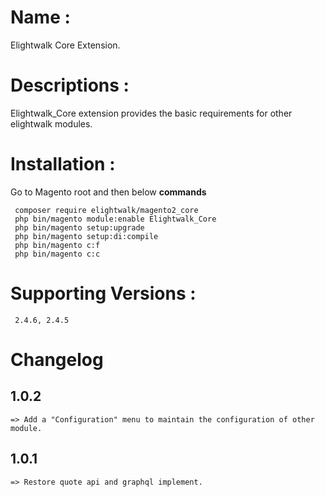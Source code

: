 # Name :

Elightwalk Core Extension.

# Descriptions :

Elightwalk_Core extension provides the basic requirements for other elightwalk modules.

# Installation :

Go to Magento root and then below **commands**

```
 composer require elightwalk/magento2_core
 php bin/magento module:enable Elightwalk_Core
 php bin/magento setup:upgrade
 php bin/magento setup:di:compile
 php bin/magento c:f
 php bin/magento c:c

```

# Supporting Versions :

```
 2.4.6, 2.4.5
```

# Changelog

## 1.0.2

    => Add a "Configuration" menu to maintain the configuration of other module. 

## 1.0.1

    => Restore quote api and graphql implement.
